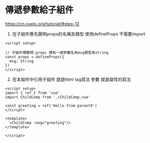 # 傳遞參數給子組件
https://cn.vuejs.org/tutorial/#step-12

1. 在子組件應先聲明props的名稱及類型
    使用defineProps 不需要import

```vue
<script setup>

// 子組件裡聲明 props 裡有一個參數名為msg類型為string
const props = defineProps({
  msg: String
})
</script>
```

2. 在本組件中引用子組件
就是html tag寫法  參數 就是屬性的寫法

```
<script setup>
import { ref } from 'vue'
import ChildComp from './ChildComp.vue'

const greeting = ref('Hello from parent9')
</script>

<template>
  <ChildComp :msg="greeting"/>
</template>

</script>
```
